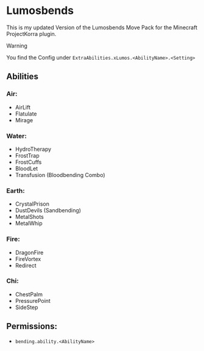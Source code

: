 # Lumosbends
This is my updated Version of the Lumosbends Move Pack for the Minecraft ProjectKorra plugin.

>[!WARNING]
>You find the Config under `ExtraAbilities.xLumos.<AbilityName>.<Setting>`

## Abilities
### Air:
- AirLift
- Flatulate
- Mirage
### Water:
- HydroTherapy
- FrostTrap
- FrostCuffs
- BloodLet
- Transfusion (Bloodbending Combo)
### Earth:
- CrystalPrison
- DustDevils (Sandbending)
- MetalShots
- MetalWhip
### Fire:
- DragonFire
- FireVortex
- Redirect
### Chi:
- ChestPalm
- PressurePoint
- SideStep

## Permissions:
- `bending.ability.<AbilityName>`
